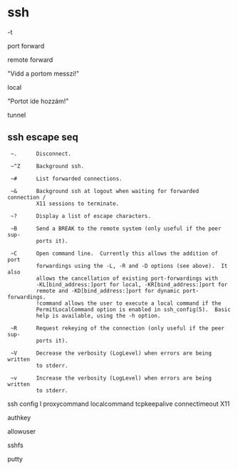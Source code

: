 # ssh


-t

port forward

remote forward

"Vidd a portom messzi!"

local

"Portot ide hozzám!"

tunnel

## ssh escape seq

     ~.      Disconnect.

     ~^Z     Background ssh.

     ~#      List forwarded connections.

     ~&      Background ssh at logout when waiting for forwarded connection /
             X11 sessions to terminate.

     ~?      Display a list of escape characters.

     ~B      Send a BREAK to the remote system (only useful if the peer sup-
             ports it).

     ~C      Open command line.  Currently this allows the addition of port
             forwardings using the -L, -R and -D options (see above).  It also
             allows the cancellation of existing port-forwardings with
             -KL[bind_address:]port for local, -KR[bind_address:]port for
             remote and -KD[bind_address:]port for dynamic port-forwardings.
             !command allows the user to execute a local command if the
             PermitLocalCommand option is enabled in ssh_config(5).  Basic
             help is available, using the -h option.

     ~R      Request rekeying of the connection (only useful if the peer sup-
             ports it).

     ~V      Decrease the verbosity (LogLevel) when errors are being written
             to stderr.

     ~v      Increase the verbosity (LogLevel) when errors are being written
             to stderr.
ssh config
l
proxycommand
localcommand
tcpkeepalive
connectimeout
X11

authkey

allowuser


sshfs

putty
